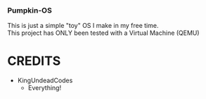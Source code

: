 ### Pumpkin-OS ###

This is just a simple "toy" OS I make in my free time.\
This project has ONLY been tested with a Virtual Machine (QEMU)

CREDITS
=======

- KingUndeadCodes  
  - Everything!

